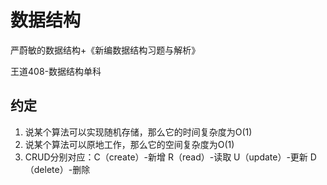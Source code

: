 # 数据结构

严蔚敏的数据结构+《新编数据结构习题与解析》

王道408-数据结构单科

## 约定

1. 说某个算法可以实现随机存储，那么它的时间复杂度为O(1)
2. 说某个算法可以原地工作，那么它的空间复杂度为O(1)
3. CRUD分别对应：C（create）-新增 R（read）-读取 U（update）-更新 D（delete）-删除
